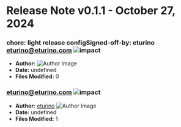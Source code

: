 # Release Note v0.1.1 - October 27, 2024


### chore: light release configSigned-off-by: eturino <eturino@eturino.com> ![impact](https://img.shields.io/badge/impact-low-green?style=flat-square)
- **Author:** [](#) ![Author Image](https://github.com/github.png?size=40)
- **Date:** undefined
- **Files Modified:** 0
    
### eturino@eturino.com ![impact](https://img.shields.io/badge/impact-low-green?style=flat-square)
- **Author:** [eturino](https://github.com/eturino) ![Author Image](https://avatars.githubusercontent.com/eturino?size=40)
- **Date:** undefined
- **Files Modified:** 1
    
